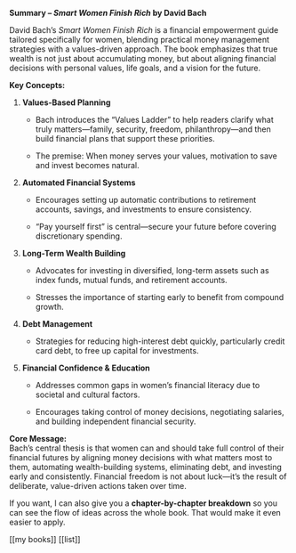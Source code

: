 **Summary – _Smart Women Finish Rich_ by David Bach**

David Bach’s _Smart Women Finish Rich_ is a financial empowerment guide tailored specifically for women, blending practical money management strategies with a values-driven approach. The book emphasizes that true wealth is not just about accumulating money, but about aligning financial decisions with personal values, life goals, and a vision for the future.

**Key Concepts:**

1. **Values-Based Planning**
    
    - Bach introduces the “Values Ladder” to help readers clarify what truly matters—family, security, freedom, philanthropy—and then build financial plans that support these priorities.
        
    - The premise: When money serves your values, motivation to save and invest becomes natural.
        
2. **Automated Financial Systems**
    
    - Encourages setting up automatic contributions to retirement accounts, savings, and investments to ensure consistency.
        
    - “Pay yourself first” is central—secure your future before covering discretionary spending.
        
3. **Long-Term Wealth Building**
    
    - Advocates for investing in diversified, long-term assets such as index funds, mutual funds, and retirement accounts.
        
    - Stresses the importance of starting early to benefit from compound growth.
        
4. **Debt Management**
    
    - Strategies for reducing high-interest debt quickly, particularly credit card debt, to free up capital for investments.
        
5. **Financial Confidence & Education**
    
    - Addresses common gaps in women’s financial literacy due to societal and cultural factors.
        
    - Encourages taking control of money decisions, negotiating salaries, and building independent financial security.
        

**Core Message:**  
Bach’s central thesis is that women can and should take full control of their financial futures by aligning money decisions with what matters most to them, automating wealth-building systems, eliminating debt, and investing early and consistently. Financial freedom is not about luck—it’s the result of deliberate, value-driven actions taken over time.

If you want, I can also give you a **chapter-by-chapter breakdown** so you can see the flow of ideas across the whole book. That would make it even easier to apply.

[[my books]]
[[list]]
